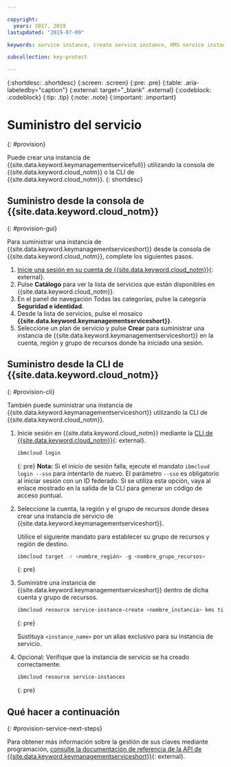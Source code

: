 ```yaml
---

copyright:
  years: 2017, 2019
lastupdated: "2019-07-09"

keywords: service instance, create service instance, KMS service instance, Key Protect service instance

subcollection: key-protect

---
```


{:shortdesc: .shortdesc}
{:screen: .screen}
{:pre: .pre}
{:table: .aria-labeledby="caption"}
{:external: target="_blank" .external}
{:codeblock: .codeblock}
{:tip: .tip}
{:note: .note}
{:important: .important}

# Suministro del servicio
{: #provision}

Puede crear una instancia de {{site.data.keyword.keymanagementservicefull}} utilizando la consola de {{site.data.keyword.cloud_notm}} o la CLI de {{site.data.keyword.cloud_notm}}.
{: shortdesc}

## Suministro desde la consola de {{site.data.keyword.cloud_notm}}
{: #provision-gui}

Para suministrar una instancia de {{site.data.keyword.keymanagementserviceshort}} desde la consola de {{site.data.keyword.cloud_notm}}, complete los siguientes pasos.

1. [Inicie una sesión en su cuenta de {{site.data.keyword.cloud_notm}}](https://{DomainName}){: external}.
2. Pulse **Catálogo** para ver la lista de servicios que están disponibles en {{site.data.keyword.cloud_notm}}.
3. En el panel de navegación Todas las categorías, pulse la categoría **Seguridad e identidad**.
4. Desde la lista de servicios, pulse el mosaico **{{site.data.keyword.keymanagementserviceshort}}**.
5. Seleccione un plan de servicio y pulse **Crear** para suministrar una instancia de {{site.data.keyword.keymanagementserviceshort}} en la cuenta, región y grupo de recursos donde ha iniciado una sesión.

## Suministro desde la CLI de {{site.data.keyword.cloud_notm}}
{: #provision-cli}

También puede suministrar una instancia de {{site.data.keyword.keymanagementserviceshort}} utilizando la CLI de {{site.data.keyword.cloud_notm}}. 

1. Inicie sesión en {{site.data.keyword.cloud_notm}} mediante la [CLI de {{site.data.keyword.cloud_notm}}](/docs/cli?topic=cloud-cli-getting-started){: external}.

    ```sh
    ibmcloud login 
    ```
    {: pre}
    **Nota:** Si el inicio de sesión falla, ejecute el mandato `ibmcloud login --sso` para intentarlo de nuevo. El parámetro `--sso` es obligatorio al iniciar sesión con un ID federado. Si se utiliza esta opción, vaya al enlace mostrado en la salida de la CLI para generar un código de acceso puntual.

2. Seleccione la cuenta, la región y el grupo de recursos donde desea crear una instancia de servicio de {{site.data.keyword.keymanagementserviceshort}}.

    Utilice el siguiente mandato para establecer su grupo de recursos y región de destino.

    ```sh
    ibmcloud target -r <nombre_región> -g <nombre_grupo_recursos>
    ```
    {: pre}

3. Suministre una instancia de {{site.data.keyword.keymanagementserviceshort}} dentro de dicha cuenta y grupo de recursos.

    ```sh
    ibmcloud resource service-instance-create <nombre_instancia> kms tiered-pricing
    ```
    {: pre}

    Sustituya `<instance_name>` por un alias exclusivo para su instancia de servicio.

4. Opcional: Verifique que la instancia de servicio se ha creado correctamente.

    ```sh
    ibmcloud resource service-instances
    ```
    {: pre}

## Qué hacer a continuación
{: #provision-service-next-steps}

Para obtener más información sobre la gestión de sus claves mediante programación, [consulte la documentación de referencia de la API de {{site.data.keyword.keymanagementserviceshort}}](https://{DomainName}/apidocs/key-protect){: external}.

